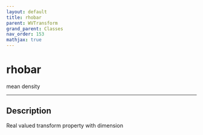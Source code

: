 ```yaml
---
layout: default
title: rhobar
parent: WVTransform
grand_parent: Classes
nav_order: 153
mathjax: true
---
```


#  rhobar

mean density


---

## Description
Real valued transform property with dimension 